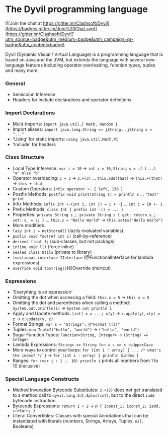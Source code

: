 The Dyvil programming language
==============================

[![Join the chat at https://gitter.im/Clashsoft/Dyvil](https://badges.gitter.im/Join%20Chat.svg)](https://gitter.im/Clashsoft/Dyvil?utm_source=badge&utm_medium=badge&utm_campaign=pr-badge&utm_content=badge)

Dyvil (Dynamic Visual / Virtual Language) is a programming language that is based on Java and the JVM, but extends the language with several new language features including operator overloading, function types, tuples and many more.

### General

- Semicolon Inference
- Headers for include declarations and operator definitions

### Import Declarations

- Multi-Imports: `import java.util.{ Math, Random }`
- Import aliases: `import java.lang.String => jString` ... `jString s = "..."`
- 'Using' for static imports: `using java.util.Math.PI`
- 'Include' for headers

### Class Structure

- Local Type Inference: `var i = 10` -> `int i = 10`, `String s = if (...) "a" else "b"`
- Operator overloading: `3 + 3` -> `3.+(3)` ... `this.add(that)` -> `this.+(that)` -> `this + that`
- Custom Operators: `infix operator +- { left, 130 }`
- Postfix Methods: `postfix void print(String s) = println s` ... `"test" print`
- Infix Methods: `infix int +-(int i, int j) = i + -j` ... `int i = 10 +- 1`
- Prefix Methods: `class Int { prefix int -() = ... }`
- Properties: `private String s_; private String s { get: return s_; set: s_ = s; }` ... `this.s = "Hello World"` -> `this.set$s("Hello World")`
- More modifiers:
 - `lazy int i = notStored()` (lazily evaluated variables)
 - `public void foo(ref int i)` (call-by-reference)
 - `derived float f;` (sub-classes, but not package)
 - `inline void l()` (force inline)
 - `sealed class Utils` (private to library)
 - `functional interface IInterface` (@FunctionalInterface for lambda expressions)
 - `override void toString()`(@Override shortcut)

### Expressions

- 'Everything is an expression'
- Omitting the dot when accessing a field: `this.x = 5` -> `this x = 5`
- Omitting the dot and parenthesis when calling a method: `System.out.println(i)` -> `System out println i`
- Apply and Update methods: `[int] x = ...; x(y)` -> `x.apply(y)`, `x(y) = z` -> `x.update(y, z)`
- Format Strings: `var s = "Strings"; @"Format \(s)"`
- Tuples: `new Tuple2("hello", "world")` -> `("hello", "world")`
- Sugar Function Types: `Function<String, Integer>` -> `(String) => Integer`
- Lambda Expressions: `Strings => String fun = s => s toUpperCase`
- More ways to control your loops: `for (int i : array) { ... /* what's the index? */ }` -> `for (int i : array) { println $index }`
- Ranges: `for (var i : 1 .. 10) println i` prints all numbers from 1 to 10 (inclusive)

### Special Language Constructs

- Method Invocation Bytecode Substitutes: `3.+(3)` does not get translated to a method call to `dyvil.lang.Int.$plus(int)`, but to the direct `iadd` bytecode instruction
- Bytecode Expressions: `return 1 + 2` -> `@ { iconst_1; iconst_2; iadd; ireturn; }`
- Literal Convertibles: Classes with special Annotations that can be instantiated with literals (numbers, Strings, Arrays, Tuples, `nil`, Booleans)

